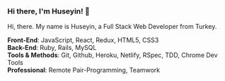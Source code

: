 
### Hi there, I'm Huseyin! 👋
Hi, there. My name is Huseyin, a Full Stack Web Developer from Turkey. <br>

**Front-End**: JavaScript, React, Redux, HTML5, CSS3 <br>
**Back-End**: Ruby, Rails, MySQL <br>
**Tools & Methods**: Git, Github, Heroku, Netlify, RSpec, TDD, Chrome Dev Tools <br>
**Professional**: Remote Pair-Programming, Teamwork
